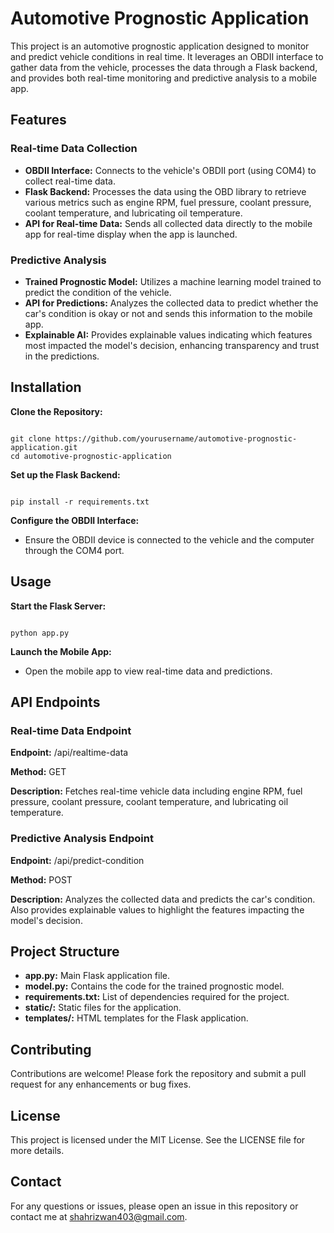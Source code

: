 <!DOCTYPE html>
<html lang="en">
<head>
    <meta charset="UTF-8">
    <meta name="viewport" content="width=device-width, initial-scale=1.0">
    <title>Automotive Prognostic Application</title>
</head>
<body>

<h1>Automotive Prognostic Application</h1>
<p>This project is an automotive prognostic application designed to monitor and predict vehicle conditions in real time. It leverages an OBDII interface to gather data from the vehicle, processes the data through a Flask backend, and provides both real-time monitoring and predictive analysis to a mobile app.</p>

<h2>Features</h2>

<h3>Real-time Data Collection</h3>
<ul>
    <li><strong>OBDII Interface:</strong> Connects to the vehicle's OBDII port (using COM4) to collect real-time data.</li>
    <li><strong>Flask Backend:</strong> Processes the data using the OBD library to retrieve various metrics such as engine RPM, fuel pressure, coolant pressure, coolant temperature, and lubricating oil temperature.</li>
    <li><strong>API for Real-time Data:</strong> Sends all collected data directly to the mobile app for real-time display when the app is launched.</li>
</ul>

<h3>Predictive Analysis</h3>
<ul>
    <li><strong>Trained Prognostic Model:</strong> Utilizes a machine learning model trained to predict the condition of the vehicle.</li>
    <li><strong>API for Predictions:</strong> Analyzes the collected data to predict whether the car's condition is okay or not and sends this information to the mobile app.</li>
    <li><strong>Explainable AI:</strong> Provides explainable values indicating which features most impacted the model's decision, enhancing transparency and trust in the predictions.</li>
</ul>

<h2>Installation</h2>
<p><strong>Clone the Repository:</strong></p>
<pre><code>
git clone https://github.com/yourusername/automotive-prognostic-application.git
cd automotive-prognostic-application
</code></pre>

<p><strong>Set up the Flask Backend:</strong></p>
<pre><code>
pip install -r requirements.txt
</code></pre>

<p><strong>Configure the OBDII Interface:</strong></p>
<ul>
    <li>Ensure the OBDII device is connected to the vehicle and the computer through the COM4 port.</li>
</ul>

<h2>Usage</h2>
<p><strong>Start the Flask Server:</strong></p>
<pre><code>
python app.py
</code></pre>

<p><strong>Launch the Mobile App:</strong></p>
<ul>
    <li>Open the mobile app to view real-time data and predictions.</li>
</ul>

<h2>API Endpoints</h2>

<h3>Real-time Data Endpoint</h3>
<p><strong>Endpoint:</strong> /api/realtime-data</p>
<p><strong>Method:</strong> GET</p>
<p><strong>Description:</strong> Fetches real-time vehicle data including engine RPM, fuel pressure, coolant pressure, coolant temperature, and lubricating oil temperature.</p>

<h3>Predictive Analysis Endpoint</h3>
<p><strong>Endpoint:</strong> /api/predict-condition</p>
<p><strong>Method:</strong> POST</p>
<p><strong>Description:</strong> Analyzes the collected data and predicts the car's condition. Also provides explainable values to highlight the features impacting the model's decision.</p>

<h2>Project Structure</h2>
<ul>
    <li><strong>app.py:</strong> Main Flask application file.</li>
    <li><strong>model.py:</strong> Contains the code for the trained prognostic model.</li>
    <li><strong>requirements.txt:</strong> List of dependencies required for the project.</li>
    <li><strong>static/:</strong> Static files for the application.</li>
    <li><strong>templates/:</strong> HTML templates for the Flask application.</li>
</ul>

<h2>Contributing</h2>
<p>Contributions are welcome! Please fork the repository and submit a pull request for any enhancements or bug fixes.</p>

<h2>License</h2>
<p>This project is licensed under the MIT License. See the LICENSE file for more details.</p>

<h2>Contact</h2>
<p>For any questions or issues, please open an issue in this repository or contact me at <a href="mailto:shahrizwan403@gmail.com">shahrizwan403@gmail.com</a>.</p>

</body>
</html>
